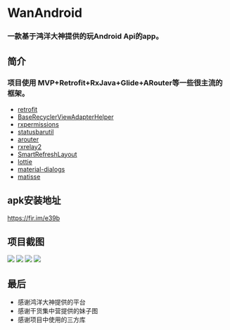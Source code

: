 # WanAndroid

### 一款基于鸿洋大神提供的玩Android Api的app。

## 简介

### 项目使用 MVP+Retrofit+RxJava+Glide+ARouter等一些很主流的框架。

* [retrofit](https://github.com/square/retrofit)
* [BaseRecyclerViewAdapterHelper](https://github.com/CymChad/BaseRecyclerViewAdapterHelper)
* [rxpermissions](https://github.com/tbruyelle/RxPermissions)
* [statusbarutil](https://github.com/laobie/StatusBarUtil)
* [arouter](https://github.com/alibaba/ARouter)
* [rxrelay2](https://github.com/JakeWharton/RxRelay)
* [SmartRefreshLayout](https://github.com/scwang90/SmartRefreshLayout)
* [lottie](https://github.com/airbnb/lottie-android)
* [material-dialogs](https://github.com/afollestad/material-dialogs)
* [matisse](https://github.com/zhihu/Matisse)


## apk安装地址

<https://fir.im/e39b>

## 项目截图

![](/screenshot/1.png)
![](/screenshot/2.png)
![](/screenshot/3.png)
![](/screenshot/4.png)


## 最后

* 感谢鸿洋大神提供的平台
* 感谢干货集中营提供的妹子图
* 感谢项目中使用的三方库